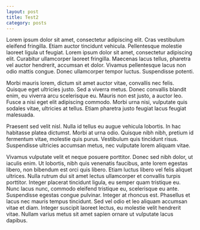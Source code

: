 ```yaml
---
layout: post
title: Test2
category: posts
---
```


Lorem ipsum dolor sit amet, consectetur adipiscing elit. Cras vestibulum eleifend fringilla. Etiam auctor tincidunt vehicula. Pellentesque molestie laoreet ligula ut feugiat. Lorem ipsum dolor sit amet, consectetur adipiscing elit. Curabitur ullamcorper laoreet fringilla. Maecenas lacus tellus, pharetra vel auctor hendrerit, accumsan et dolor. Vivamus pellentesque lacus non odio mattis congue. Donec ullamcorper tempor luctus. Suspendisse potenti.

Morbi mauris lorem, dictum sit amet auctor vitae, convallis nec felis. Quisque eget ultricies justo. Sed a viverra metus. Donec convallis blandit enim, eu viverra arcu scelerisque eu. Mauris non est justo, a auctor leo. Fusce a nisi eget elit adipiscing commodo. Morbi urna nisi, vulputate quis sodales vitae, ultricies at tellus. Etiam pharetra justo feugiat lacus feugiat malesuada.

Praesent sed velit nisl. Nulla id tellus eu augue vehicula lobortis. In hac habitasse platea dictumst. Morbi at urna odio. Quisque nibh nibh, pretium id fermentum vitae, molestie quis purus. Vestibulum quis tincidunt risus. Suspendisse ultricies accumsan metus, nec vulputate lorem aliquam vitae.

Vivamus vulputate velit et neque posuere porttitor. Donec sed nibh dolor, ut iaculis enim. Ut lobortis, nibh quis venenatis faucibus, ante lorem egestas libero, non bibendum est orci quis libero. Etiam luctus libero vel felis aliquet ultrices. Nulla rutrum dui sit amet lectus ullamcorper et convallis turpis porttitor. Integer placerat tincidunt ligula, eu semper quam tristique eu. Nunc lacus nunc, commodo eleifend tristique eu, scelerisque eu ante. Suspendisse egestas congue pulvinar. Integer at rhoncus est. Phasellus et lacus nec mauris tempus tincidunt. Sed vel odio et leo aliquam accumsan vitae et diam. Integer suscipit laoreet lectus, eu molestie velit hendrerit vitae. Nullam varius metus sit amet sapien ornare ut vulputate lacus dapibus.
